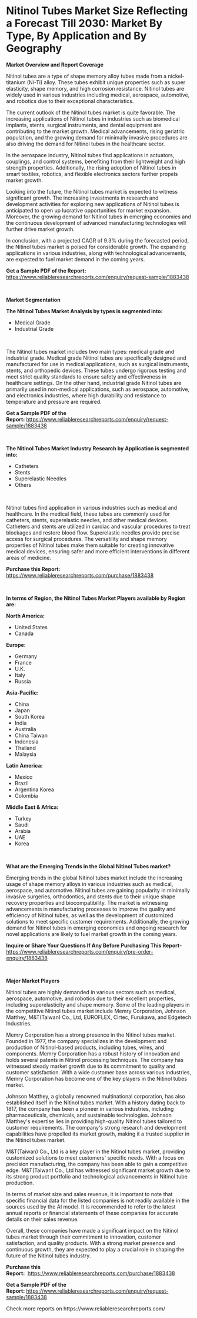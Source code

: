 <p><h1>Nitinol Tubes Market Size Reflecting a Forecast Till 2030: Market By Type, By Application and By Geography</h1></p><p><strong>Market Overview and Report Coverage</strong></p>
<p><p>Nitinol tubes are a type of shape memory alloy tubes made from a nickel-titanium (Ni-Ti) alloy. These tubes exhibit unique properties such as super elasticity, shape memory, and high corrosion resistance. Nitinol tubes are widely used in various industries including medical, aerospace, automotive, and robotics due to their exceptional characteristics.</p><p>The current outlook of the Nitinol tubes market is quite favorable. The increasing applications of Nitinol tubes in industries such as biomedical implants, stents, surgical instruments, and dental equipment are contributing to the market growth. Medical advancements, rising geriatric population, and the growing demand for minimally invasive procedures are also driving the demand for Nitinol tubes in the healthcare sector.</p><p>In the aerospace industry, Nitinol tubes find applications in actuators, couplings, and control systems, benefiting from their lightweight and high strength properties. Additionally, the rising adoption of Nitinol tubes in smart textiles, robotics, and flexible electronics sectors further propels market growth.</p><p>Looking into the future, the Nitinol tubes market is expected to witness significant growth. The increasing investments in research and development activities for exploring new applications of Nitinol tubes is anticipated to open up lucrative opportunities for market expansion. Moreover, the growing demand for Nitinol tubes in emerging economies and the continuous development of advanced manufacturing technologies will further drive market growth.</p><p>In conclusion, with a projected CAGR of 9.3% during the forecasted period, the Nitinol tubes market is poised for considerable growth. The expanding applications in various industries, along with technological advancements, are expected to fuel market demand in the coming years.</p></p>
<p><strong>Get a Sample PDF of the Report:</strong> <a href="https://www.reliableresearchreports.com/enquiry/request-sample/1883438">https://www.reliableresearchreports.com/enquiry/request-sample/1883438</a></p>
<p>&nbsp;</p>
<p><strong>Market Segmentation</strong></p>
<p><strong>The Nitinol Tubes Market Analysis by types is segmented into:</strong></p>
<p><ul><li>Medical Grade</li><li>Industrial Grade</li></ul></p>
<p>&nbsp;</p>
<p><p>The Nitinol tubes market includes two main types: medical grade and industrial grade. Medical grade Nitinol tubes are specifically designed and manufactured for use in medical applications, such as surgical instruments, stents, and orthopedic devices. These tubes undergo rigorous testing and meet strict quality standards to ensure safety and effectiveness in healthcare settings. On the other hand, industrial grade Nitinol tubes are primarily used in non-medical applications, such as aerospace, automotive, and electronics industries, where high durability and resistance to temperature and pressure are required.</p></p>
<p><strong>Get a Sample PDF of the Report:</strong>&nbsp;<a href="https://www.reliableresearchreports.com/enquiry/request-sample/1883438">https://www.reliableresearchreports.com/enquiry/request-sample/1883438</a></p>
<p>&nbsp;</p>
<p><strong>The Nitinol Tubes Market Industry Research by Application is segmented into:</strong></p>
<p><ul><li>Catheters</li><li>Stents</li><li>Superelastic Needles</li><li>Others</li></ul></p>
<p>&nbsp;</p>
<p><p>Nitinol tubes find application in various industries such as medical and healthcare. In the medical field, these tubes are commonly used for catheters, stents, superelastic needles, and other medical devices. Catheters and stents are utilized in cardiac and vascular procedures to treat blockages and restore blood flow. Superelastic needles provide precise access for surgical procedures. The versatility and shape memory properties of Nitinol tubes make them suitable for creating innovative medical devices, ensuring safer and more efficient interventions in different areas of medicine.</p></p>
<p><strong>Purchase this Report:</strong>&nbsp; <a href="https://www.reliableresearchreports.com/purchase/1883438">https://www.reliableresearchreports.com/purchase/1883438</a></p>
<p>&nbsp;</p>
<p><strong>In terms of Region, the Nitinol Tubes Market Players available by Region are:</strong></p>
<p>
    <p> <strong> North America: </strong>
        <ul>
            <li>United States</li>
            <li>Canada</li>
        </ul>
        </p> 
    <p> <strong> Europe: </strong>
        <ul>
            <li>Germany</li>
            <li>France</li>
            <li>U.K.</li>
            <li>Italy</li>
            <li>Russia</li>
        </ul>
        </p> 
    <p> <strong> Asia-Pacific: </strong>
        <ul>
            <li>China</li>
            <li>Japan</li>
            <li>South Korea</li>
            <li>India</li>
            <li>Australia</li>
            <li>China Taiwan</li>
            <li>Indonesia</li>
            <li>Thailand</li>
            <li>Malaysia</li>
        </ul>
        </p> 
    <p> <strong> Latin America: </strong>
        <ul>
            <li>Mexico</li>
            <li>Brazil</li>
            <li>Argentina Korea</li>
            <li>Colombia</li>
        </ul>
        </p> 
    <p> <strong> Middle East & Africa: </strong>
        <ul>
            <li>Turkey</li>
            <li>Saudi</li>
            <li>Arabia</li>
            <li>UAE</li>
            <li>Korea</li>
        </ul>
    </p>
    </p>
<p>&nbsp;</p>
<p><strong>What are the Emerging Trends in the Global Nitinol Tubes market?</strong></p>
<p><p>Emerging trends in the global Nitinol tubes market include the increasing usage of shape memory alloys in various industries such as medical, aerospace, and automotive. Nitinol tubes are gaining popularity in minimally invasive surgeries, orthodontics, and stents due to their unique shape recovery properties and biocompatibility. The market is witnessing advancements in manufacturing processes to improve the quality and efficiency of Nitinol tubes, as well as the development of customized solutions to meet specific customer requirements. Additionally, the growing demand for Nitinol tubes in emerging economies and ongoing research for novel applications are likely to fuel market growth in the coming years.</p></p>
<p><strong>Inquire or Share Your Questions If Any Before Purchasing This Report</strong>- <a href="https://www.reliableresearchreports.com/enquiry/pre-order-enquiry/1883438">https://www.reliableresearchreports.com/enquiry/pre-order-enquiry/1883438</a></p>
<p>&nbsp;</p>
<p><strong>Major Market Players</strong></p>
<p><p>Nitinol tubes are highly demanded in various sectors such as medical, aerospace, automotive, and robotics due to their excellent properties, including superelasticity and shape memory. Some of the leading players in the competitive Nitinol tubes market include Memry Corporation, Johnson Matthey, M&T(Taiwan) Co., Ltd, EUROFLEX, Cirtec, Furukawa, and Edgetech Industries.</p><p>Memry Corporation has a strong presence in the Nitinol tubes market. Founded in 1977, the company specializes in the development and production of Nitinol-based products, including tubes, wires, and components. Memry Corporation has a robust history of innovation and holds several patents in Nitinol processing techniques. The company has witnessed steady market growth due to its commitment to quality and customer satisfaction. With a wide customer base across various industries, Memry Corporation has become one of the key players in the Nitinol tubes market.</p><p>Johnson Matthey, a globally renowned multinational corporation, has also established itself in the Nitinol tubes market. With a history dating back to 1817, the company has been a pioneer in various industries, including pharmaceuticals, chemicals, and sustainable technologies. Johnson Matthey's expertise lies in providing high-quality Nitinol tubes tailored to customer requirements. The company's strong research and development capabilities have propelled its market growth, making it a trusted supplier in the Nitinol tubes market.</p><p>M&T(Taiwan) Co., Ltd is a key player in the Nitinol tubes market, providing customized solutions to meet customers' specific needs. With a focus on precision manufacturing, the company has been able to gain a competitive edge. M&T(Taiwan) Co., Ltd has witnessed significant market growth due to its strong product portfolio and technological advancements in Nitinol tube production.</p><p>In terms of market size and sales revenue, it is important to note that specific financial data for the listed companies is not readily available in the sources used by the AI model. It is recommended to refer to the latest annual reports or financial statements of these companies for accurate details on their sales revenue.</p><p>Overall, these companies have made a significant impact on the Nitinol tubes market through their commitment to innovation, customer satisfaction, and quality products. With a strong market presence and continuous growth, they are expected to play a crucial role in shaping the future of the Nitinol tubes industry.</p></p>
<p><strong>Purchase this Report:</strong>&nbsp;&nbsp;<a href="https://www.reliableresearchreports.com/purchase/1883438">https://www.reliableresearchreports.com/purchase/1883438</a></p>
<p></p>
<p><strong>Get a Sample PDF of the Report:</strong>&nbsp;<a href="https://www.reliableresearchreports.com/enquiry/request-sample/1883438">https://www.reliableresearchreports.com/enquiry/request-sample/1883438</a></p>
<p>Check more reports on https://www.reliableresearchreports.com/</p>